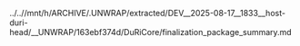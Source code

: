 ../..//mnt/h/ARCHIVE/.UNWRAP/extracted/DEV__2025-08-17__1833__host-duri-head/__UNWRAP/163ebf374d/DuRiCore/finalization_package_summary.md